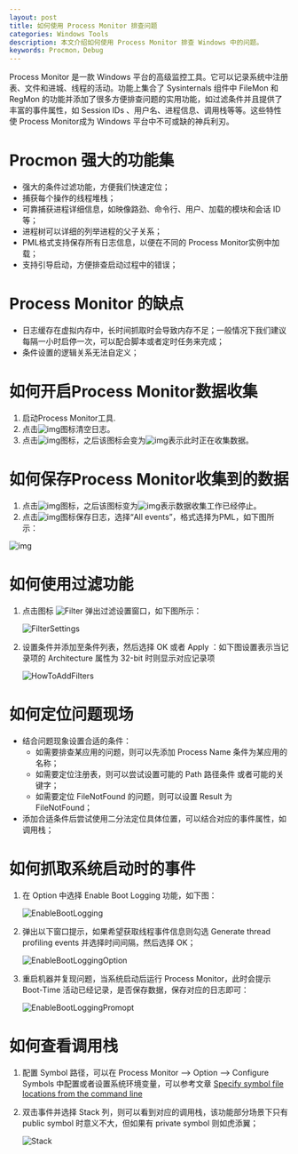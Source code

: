 ```yaml
---
layout: post
title: 如何使用 Process Monitor 排查问题
categories: Windows Tools
description: 本文介绍如何使用 Process Monitor 排查 Windows 中的问题。
keywords: Procmon，Debug
---
```


Process Monitor 是一款 Windows 平台的高级监控工具。它可以记录系统中注册表、文件和进城、线程的活动。功能上集合了 Sysinternals 组件中 FileMon 和 RegMon 的功能并添加了很多方便排查问题的实用功能，如过滤条件并且提供了丰富的事件属性，如 Session IDs 、用户名、进程信息、调用栈等等。这些特性使 Process Monitor成为 Windows 平台中不可或缺的神兵利刃。



# Procmon 强大的功能集

- 强大的条件过滤功能，方便我们快速定位；
- 捕获每个操作的线程堆栈；
- 可靠捕获进程详细信息，如映像路劲、命令行、用户、加载的模块和会话 ID等；
- 进程树可以详细的列举进程的父子关系；
- PML格式支持保存所有日志信息，以便在不同的 Process Monitor实例中加载；
- 支持引导启动，方便排查启动过程中的错误；



# Process Monitor 的缺点

- 日志缓存在虚拟内存中，长时间抓取时会导致内存不足；一般情况下我们建议每隔一小时启停一次，可以配合脚本或者定时任务来完成；
- 条件设置的逻辑关系无法自定义；



# 如何开启Process Monitor数据收集

1. 启动Process Monitor工具.
2. 点击![img](https://crushonme-1256821258.cos.ap-shanghai.myqcloud.com/clear.jpg)图标清空日志。
3. 点击![img](https://crushonme-1256821258.cos.ap-shanghai.myqcloud.com/Stop_Capture.jpg)图标，之后该图标会变为![img](https://crushonme-1256821258.cos.ap-shanghai.myqcloud.com/Start_Capture.jpg)表示此时正在收集数据。

 

# 如何保存Process Monitor收集到的数据

1. 点击![img](https://crushonme-1256821258.cos.ap-shanghai.myqcloud.com/Start_Capture.jpg)图标，之后该图标变为![img](https://crushonme-1256821258.cos.ap-shanghai.myqcloud.com/Stop_Capture.jpg)表示数据收集工作已经停止。
2. 点击![img](https://crushonme-1256821258.cos.ap-shanghai.myqcloud.com/SaveLogs.jpg)图标保存日志，选择“All events”，格式选择为PML，如下图所示：            

![img](https://crushonme-1256821258.cos.ap-shanghai.myqcloud.com/SaveToFile.jpg)



# 如何使用过滤功能

1. 点击图标 ![Filter](https://crushonme-1256821258.cos.ap-shanghai.myqcloud.com/Filter.png) 弹出过滤设置窗口，如下图所示：

   ![FilterSettings](https://crushonme-1256821258.cos.ap-shanghai.myqcloud.com/FilterSettings.png)

2. 设置条件并添加至条件列表，然后选择 OK 或者 Apply ：如下图设置表示当记录项的 Architecture 属性为 32-bit 时则显示对应记录项

   ![HowToAddFilters](https://crushonme-1256821258.cos.ap-shanghai.myqcloud.com/HowToAddFilters.png)



# 如何定位问题现场

- 结合问题现象设置合适的条件：
  - 如需要排查某应用的问题，则可以先添加 Process Name 条件为某应用的名称；
  - 如需要定位注册表，则可以尝试设置可能的 Path 路径条件 或者可能的关键字；
  - 如需要定位 FileNotFound 的问题，则可以设置 Result 为 FileNotFound；
- 添加合适条件后尝试使用二分法定位具体位置，可以结合对应的事件属性，如调用栈；



# 如何抓取系统启动时的事件

1. 在 Option 中选择 Enable Boot Logging 功能，如下图：

   ![EnableBootLogging](https://crushonme-1256821258.cos.ap-shanghai.myqcloud.com/EnableBootLogging.png)

2. 弹出以下窗口提示，如果希望获取线程事件信息则勾选 Generate thread profiling events 并选择时间间隔，然后选择 OK；

   ![EnableBootLoggingOption](https://crushonme-1256821258.cos.ap-shanghai.myqcloud.com/EnableBootLoggingOption.png)

3. 重启机器并复现问题，当系统启动后运行 Process Monitor，此时会提示 Boot-Time 活动已经记录，是否保存数据，保存对应的日志即可：

   ![EnableBootLoggingPromopt](https://crushonme-1256821258.cos.ap-shanghai.myqcloud.com/EnableBootLoggingPromopt.png)



# 如何查看调用栈

1. 配置 Symbol 路径，可以在 Process Monitor --> Option --> Configure Symbols 中配置或者设置系统环境变量，可以参考文章 [Specify symbol file locations from the command line](https://docs.microsoft.com/en-us/visualstudio/profiling/how-to-specify-symbol-file-locations-from-the-command-line?view=vs-2017)

2. 双击事件并选择 Stack 列，则可以看到对应的调用栈，该功能部分场景下只有 public symbol 时意义不大，但如果有 private symbol 则如虎添翼；

   ![Stack](https://crushonme-1256821258.cos.ap-shanghai.myqcloud.com/Stack.png)